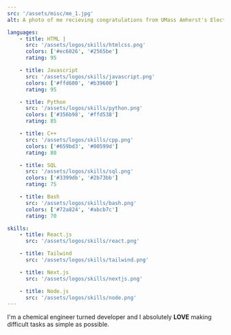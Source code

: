 ```yaml
---
src: '/assets/misc/me_1.jpg'
alt: A photo of me recieving congratulations from UMass Amherst's Electrical/Computer Engineering department head, Professor Hollot.

languages:
    - title: HTML |
      src: '/assets/logos/skills/htmlcss.png'
      colors: ['#ec6026', '#2565be']
      rating: 95

    - title: Javascript
      src: '/assets/logos/skills/javascript.png'
      colors: ['#ffd600', '#b39600']
      rating: 95

    - title: Python
      src: '/assets/logos/skills/python.png'
      colors: ['#356b98', '#ffd538']
      rating: 85

    - title: C++
      src: '/assets/logos/skills/cpp.png'
      colors: ['#659bd3', '#00599d']
      rating: 80

    - title: SQL
      src: '/assets/logos/skills/sql.png'
      colors: ['#3399db', '#2b73bb']
      rating: 75

    - title: Bash
      src: '/assets/logos/skills/bash.png'
      colors: ['#72a824', '#abcb7c']
      rating: 70

skills:
    - title: React.js
      src: '/assets/logos/skills/react.png'

    - title: Tailwind
      src: '/assets/logos/skills/tailwind.png'

    - title: Next.js
      src: '/assets/logos/skills/nextjs.png'

    - title: Node.js
      src: '/assets/logos/skills/node.png'
---
```


I'm a chemical engineer turned developer and I absolutely **LOVE** making difficult tasks as simple as possible.
